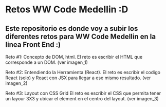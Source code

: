 # Retos WW Code Medellin :D

## Este repositorio es donde voy a subir los diferentes retos para WW Code Medellin en la linea Front End :)

Reto #1: Concepto de DOM, html.
El reto es escribir el HTML que corresponde a un DOM. (ver imagen_1)

Reto #2: Entendiendo la Herramienta (React).
El reto es escribir el codigo React (solo) y React con JSX para llegar a ese mismo resultado. (ver imagen_2)

Reto #3: Layout con CSS Grid
El reto es escribir el CSS que permita tener un layour 3X3 y ubicar el element en el centro del layout. (ver imagen_3)
